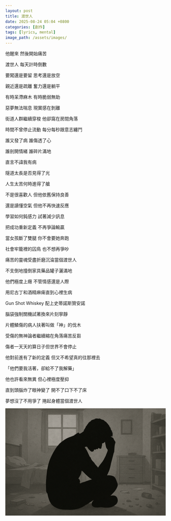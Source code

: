 ```yaml
---
layout: post
title: 渡世人
date: 2025-08-24 05:04 +0800
categories: [創作]
tags: [lyrics, mental]
image_path: /assets/images/
---
```


他醒來 然後開始痛苦

渡世人 每天計時倒數

要闖還是要留 思考還是放空

親近還是疏離 奮力還是躺平

有時呆滯麻木 有時脆弱無助

惡夢無法喘息 現實感在剝離

街道人群繼續穿梭 他卻窩在房間角落

時間不曾停止流動 每分每秒跟意志纏鬥

誰又發了病 誰傷透了心

誰剖開情緒 誰碎片滿地

直言不諱我有病

隧道太長是否見得了光

人生太苦何時進得了艙

不是很喜歡人 但他依舊保持良善

還是讀懂空氣 但他不再快速反應

學習如何鈍感力 試著減少訊息

把成功重新定義 不再爭論輸贏

當女孩斷了雙腿 你不會要她奔跑

社會牢籠裡的囚鳥 也不想再爭吵

痛苦的靈魂受盡折磨沉淪當個渡世人

不支倒地撞倒家具藥品罐子灑滿地

他們極度上癮 不管情感還是人際

用尼古丁和酒精麻痺直到心裡生病

Gun Shot Whiskey 配上史蒂諾斯贊安諾

腦袋強制關機試著換來片刻寧靜

片體鱗傷的病人扶著叫做「神」的伐木

受傷的無神論者繼續縮在角落痛苦反芻

傷者一天天的算日子但世界不會停止

他對前進有了新的定義 但又不希望真的往那裡去

「他們要我活著，卻給不了我解藥」

他也許看來無異 但心裡極度壓抑

直到頭腦炸了眼神變了 開不了口下不了床

夢想沒了不用爭了 捲起身體當個渡世人

![alt text](/assets/images/2025-08-24-渡世人/image-1.png)
